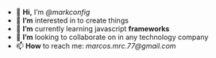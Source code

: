 - 👋 **Hi,** I’m *@markconfig*
- 👀 **I’m** interested in to create things
- 🌱 **I’m** currently learning javascript **frameworks**
- 💞️ **I’m** looking to collaborate on in any technology company
- 📫 **How** to reach me: _marcos.mrc.77@gmail.com_

